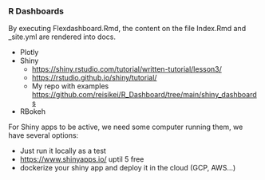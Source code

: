 ### R Dashboards



By executing Flexdashboard.Rmd, the content on the file Index.Rmd and _site.yml are rendered into docs.

* Plotly
* Shiny 
  - <https://shiny.rstudio.com/tutorial/written-tutorial/lesson3/>
  - <https://rstudio.github.io/shiny/tutorial/>
  - My repo with examples <https://github.com/reisikei/R_Dashboard/tree/main/shiny_dashboards>
* RBokeh

For Shiny apps to be active, we need some computer running them, we have several options:

* Just run it locally as a test
* <https://www.shinyapps.io/> uptil 5 free
* dockerize your shiny app and deploy it in the cloud (GCP, AWS...)
